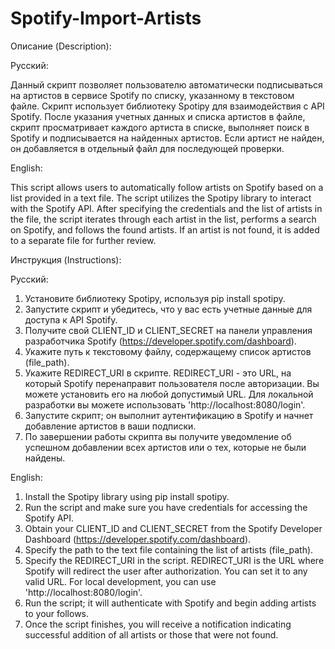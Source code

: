 # Spotify-Import-Artists
Описание (Description):

Русский:

Данный скрипт позволяет пользователю автоматически подписываться на артистов в сервисе Spotify по списку, указанному в текстовом файле. 
Скрипт использует библиотеку Spotipy для взаимодействия с API Spotify. После указания учетных данных и списка артистов в файле, скрипт просматривает каждого артиста в списке, выполняет поиск в Spotify и подписывается на найденных артистов. 
Если артист не найден, он добавляется в отдельный файл для последующей проверки.

English:

This script allows users to automatically follow artists on Spotify based on a list provided in a text file. 
The script utilizes the Spotipy library to interact with the Spotify API. After specifying the credentials and the list of artists in the file, the script iterates through each artist in the list, performs a search on Spotify, and follows the found artists. 
If an artist is not found, it is added to a separate file for further review.

Инструкция (Instructions):

Русский:

1. Установите библиотеку Spotipy, используя pip install spotipy.
2. Запустите скрипт и убедитесь, что у вас есть учетные данные для доступа к API Spotify.
3. Получите свой CLIENT_ID и CLIENT_SECRET на панели управления разработчика Spotify (https://developer.spotify.com/dashboard).
4. Укажите путь к текстовому файлу, содержащему список артистов (file_path).
5. Укажите REDIRECT_URI в скрипте. REDIRECT_URI - это URL, на который Spotify перенаправит пользователя после авторизации. Вы можете установить его на любой допустимый URL. Для локальной разработки вы можете использовать 'http://localhost:8080/login'.
6. Запустите скрипт; он выполнит аутентификацию в Spotify и начнет добавление артистов в ваши подписки.
7. По завершении работы скрипта вы получите уведомление об успешном добавлении всех артистов или о тех, которые не были найдены.

English:

1. Install the Spotipy library using pip install spotipy.
2. Run the script and make sure you have credentials for accessing the Spotify API.
3. Obtain your CLIENT_ID and CLIENT_SECRET from the Spotify Developer Dashboard (https://developer.spotify.com/dashboard).
4. Specify the path to the text file containing the list of artists (file_path).
5. Specify the REDIRECT_URI in the script. REDIRECT_URI is the URL where Spotify will redirect the user after authorization. You can set it to any valid URL. For local development, you can use 'http://localhost:8080/login'.
6. Run the script; it will authenticate with Spotify and begin adding artists to your follows.
7. Once the script finishes, you will receive a notification indicating successful addition of all artists or those that were not found.
